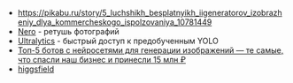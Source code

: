 - https://pikabu.ru/story/5_luchshikh_besplatnyikh_iigeneratorov_izobrazheniy_dlya_kommercheskogo_ispolzovaniya_10781449
- [Nero](https://ai.nero.com/) - ретушь фотографий
- [Ultralytics](https://www.ultralytics.com/ru/yolo) - быстрый доступ к предобученным YOLO
- [Топ-5 ботов с нейросетями для генерации изображений — те самые, что спасли наш бизнес и принесли 15 млн ₽](https://habr.com/ru/articles/857688/)
- [higgsfield](https://higgsfield.ai/)